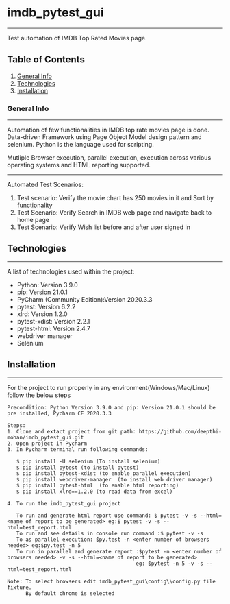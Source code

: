 # imdb_pytest_gui
****
Test automation of IMDB Top Rated Movies page.

## Table of Contents
1. [General Info](#general-info)
2. [Technologies](#technologies)
3. [Installation](#installation)

### General Info
***
Automation of few functionalities in IMDB top rate movies page is done.
Data-driven Framework using Page Object Model design pattern and selenium.
Python is the language used for scripting.

Mutliple Browser execution, parallel execution, execution across various operating systems and HTML reporting supported.

***
Automated Test Scenarios:
1. Test scenario: Verify the movie chart has 250 movies in it and Sort by functionality
2. Test Scenario: Verify Search in IMDB web page and navigate back to home page
3. Test Scenario: Verify Wish list before and after user signed in

## Technologies
***
A list of technologies used within the project:
* Python: Version 3.9.0
* pip: Version 21.0.1
* PyCharm (Community Edition):Version  2020.3.3
* pytest: Version 6.2.2
* xlrd: Version 1.2.0
* pytest-xdist: Version 2.2.1
* pytest-html: Version 2.4.7
* webdriver manager
* Selenium

## Installation
***
For the project to run properly in any environment(Windows/Mac/Linux) follow the below steps
```
Precondition: Python Version 3.9.0 and pip: Version 21.0.1 should be pre installed, Pycharm CE 2020.3.3

Steps:
1. Clone and extact project from git path: https://github.com/deepthi-mohan/imdb_pytest_gui.git
2. Open project in Pycharm
3. In Pycharm terminal run following commands:

   $ pip install -U selenium (To install selenium)
   $ pip install pytest (to install pytest)       
   $ pip install pytest-xdist (to enable parallel execution)
   $ pip install webdriver-manager  (to install web driver manager) 
   $ pip install pytest-html  (to enable html reporting)
   $ pip install xlrd==1.2.0 (to read data from excel)

4. To run the imdb_pytest_gui project 
   
   To run and generate html report use command: $ pytest -v -s --html=<name of report to be generated> eg:$ pytest -v -s --html=test_report.html
   To run and see details in console run command :$ pytest -v -s
   To as parallel execution: $py.test -n <enter number of browsers needed> eg:$py.test -n 5
   To run in parallel and generate report :$pytest -n <enter number of browsers needed> -v -s --html=<name of report to be generated>
                                          eg: $pytest -n 5 -v -s --html=test_report.html
   
Note: To select browsers edit imdb_pytest_gui\config\\config.py file fixture.
      By default chrome is selected

 




